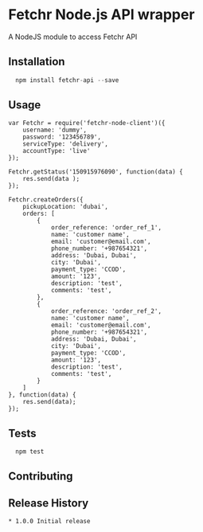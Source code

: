 # Fetchr Node.js API wrapper
A NodeJS module to access Fetchr API

## Installation
```js
  npm install fetchr-api --save
```
## Usage

    var Fetchr = require('fetchr-node-client')({
        username: 'dummy',
        password: '123456789',
        serviceType: 'delivery',
        accountType: 'live'
    });

    Fetchr.getStatus('150915976090', function(data) {
        res.send(data );
    });

    Fetchr.createOrders({
        pickupLocation: 'dubai',
        orders: [
            {
                order_reference: 'order_ref_1',
                name: 'customer name',
                email: 'customer@email.com',
                phone_number: '+987654321',
                address: 'Dubai, Dubai',
                city: 'Dubai',
                payment_type: 'CCOD',
                amount: '123',
                description: 'test',
                comments: 'test',
            },
            {
                order_reference: 'order_ref_2',
                name: 'customer name',
                email: 'customer@email.com',
                phone_number: '+987654321',
                address: 'Dubai, Dubai',
                city: 'Dubai',
                payment_type: 'CCOD',
                amount: '123',
                description: 'test',
                comments: 'test',
            }
        ]
    }, function(data) {
        res.send(data);
    });

## Tests
```
  npm test
```
## Contributing

## Release History
```
* 1.0.0 Initial release
```